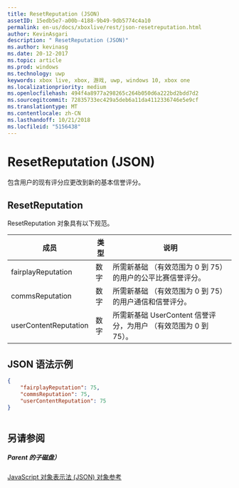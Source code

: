 ```yaml
---
title: ResetReputation (JSON)
assetID: 15edb5e7-a00b-4188-9b49-9db5774c4a10
permalink: en-us/docs/xboxlive/rest/json-resetreputation.html
author: KevinAsgari
description: " ResetReputation (JSON)"
ms.author: kevinasg
ms.date: 20-12-2017
ms.topic: article
ms.prod: windows
ms.technology: uwp
keywords: xbox live, xbox, 游戏, uwp, windows 10, xbox one
ms.localizationpriority: medium
ms.openlocfilehash: 494f4a8977a298265c264b050d6a222bd2bdd7d2
ms.sourcegitcommit: 72835733ec429a5deb6a11da4112336746e5e9cf
ms.translationtype: MT
ms.contentlocale: zh-CN
ms.lasthandoff: 10/21/2018
ms.locfileid: "5156438"
---
```

# <a name="resetreputation-json"></a>ResetReputation (JSON)
包含用户的现有评分应更改到新的基本信誉评分。 
<a id="ID4EN"></a>

 
## <a name="resetreputation"></a>ResetReputation
 
ResetReputation 对象具有以下规范。
 
| 成员| 类型| 说明| 
| --- | --- | --- | 
| fairplayReputation| 数字| 所需新基础 （有效范围为 0 到 75） 的用户的公平比赛信誉评分。| 
| commsReputation| 数字| 所需新基础 （有效范围为 0 到 75） 的用户通信和信誉评分。| 
| userContentReputation| 数字| 所需新基础 UserContent 信誉评分，为用户 （有效范围为 0 到 75）。| 
  
<a id="ID4E4B"></a>

 
## <a name="sample-json-syntax"></a>JSON 语法示例
 

```json
{
    "fairplayReputation": 75,
    "commsReputation": 75,
    "userContentReputation": 75
}
    
```

  
<a id="ID4EGC"></a>

 
## <a name="see-also"></a>另请参阅
 
<a id="ID4EIC"></a>

 
##### <a name="parent"></a>Parent 的子磁盘） 

[JavaScript 对象表示法 (JSON) 对象参考](atoc-xboxlivews-reference-json.md)

   